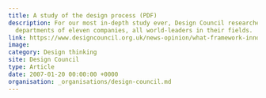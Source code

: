 ```yaml
---
title: A study of the design process (PDF)
description: For our most in-depth study ever, Design Council researchers visited the design
  departments of eleven companies, all world-leaders in their fields.
link: https://www.designcouncil.org.uk/news-opinion/what-framework-innovation-design-councils-evolved-double-diamond
image: 
category: Design thinking
site: Design Council
type: Article
date: 2007-01-20 00:00:00 +0000
organisation: _organisations/design-council.md
---
```

